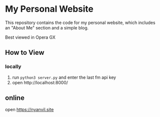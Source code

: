 # My Personal Website

This repository contains the code for my personal website, which includes an "About Me" section and a simple blog.

Best viewed in Opera GX

## How to View

### locally

1. run `python3 server.py` and enter the last fm api key
2. open http://localhost:8000/

## online

open https://nyanvil.site